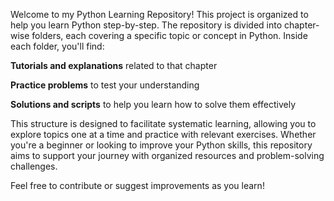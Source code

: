 Welcome to my Python Learning Repository! This project is organized to help you learn Python step-by-step. The repository is divided into chapter-wise folders, each covering a specific topic or concept in Python. Inside each folder, you'll find:

**Tutorials and explanations** related to that chapter

**Practice problems** to test your understanding

**Solutions and scripts** to help you learn how to solve them effectively

This structure is designed to facilitate systematic learning, allowing you to explore topics one at a time and practice with relevant exercises. Whether you're a beginner or looking to improve your Python skills, this repository aims to support your journey with organized resources and problem-solving challenges.

Feel free to contribute or suggest improvements as you learn!


